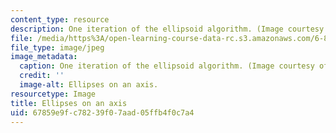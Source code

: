 ```yaml
---
content_type: resource
description: One iteration of the ellipsoid algorithm. (Image courtesy of Reina Riemann.)
file: /media/https%3A/open-learning-course-data-rc.s3.amazonaws.com/6-854j-advanced-algorithms-fall-2008/67859e9fc78239f07aad05ffb4f0c7a4_6-854jf08.jpg
file_type: image/jpeg
image_metadata:
  caption: One iteration of the ellipsoid algorithm. (Image courtesy of Reina Riemann.)
  credit: ''
  image-alt: Ellipses on an axis.
resourcetype: Image
title: Ellipses on an axis
uid: 67859e9f-c782-39f0-7aad-05ffb4f0c7a4
---
```


